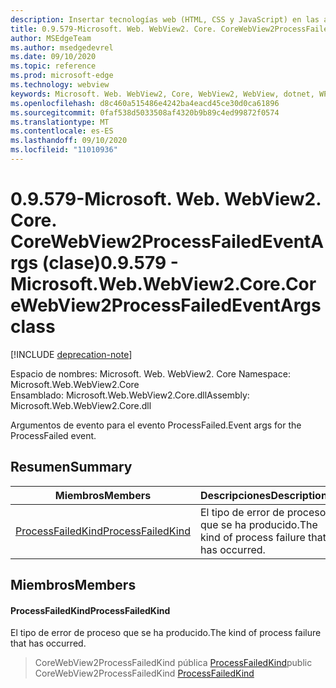 ```yaml
---
description: Insertar tecnologías web (HTML, CSS y JavaScript) en las aplicaciones nativas con el control Microsoft Edge WebView2
title: 0.9.579-Microsoft. Web. WebView2. Core. CoreWebView2ProcessFailedEventArgs
author: MSEdgeTeam
ms.author: msedgedevrel
ms.date: 09/10/2020
ms.topic: reference
ms.prod: microsoft-edge
ms.technology: webview
keywords: Microsoft. Web. WebView2, Core, WebView2, WebView, dotnet, WPF, WinForms, App, Edge, CoreWebView2, CoreWebView2Controller, control de explorador, Edge HTML, Microsoft. Web. WebView2. Core. CoreWebView2ProcessFailedEventArgs
ms.openlocfilehash: d8c460a515486e4242ba4eacd45ce30d0ca61896
ms.sourcegitcommit: 0faf538d5033508af4320b9b89c4ed99872f0574
ms.translationtype: MT
ms.contentlocale: es-ES
ms.lasthandoff: 09/10/2020
ms.locfileid: "11010936"
---
```

# <span data-ttu-id="bf1aa-104">0.9.579-Microsoft. Web. WebView2. Core. CoreWebView2ProcessFailedEventArgs (clase)</span><span class="sxs-lookup"><span data-stu-id="bf1aa-104">0.9.579 - Microsoft.Web.WebView2.Core.CoreWebView2ProcessFailedEventArgs class</span></span> 

[!INCLUDE [deprecation-note](../../includes/deprecation-note.md)]

<span data-ttu-id="bf1aa-105">Espacio de nombres: Microsoft. Web. WebView2. Core </span><span class="sxs-lookup"><span data-stu-id="bf1aa-105">Namespace: Microsoft.Web.WebView2.Core</span></span>\
<span data-ttu-id="bf1aa-106">Ensamblado: Microsoft.Web.WebView2.Core.dll</span><span class="sxs-lookup"><span data-stu-id="bf1aa-106">Assembly: Microsoft.Web.WebView2.Core.dll</span></span>

<span data-ttu-id="bf1aa-107">Argumentos de evento para el evento ProcessFailed.</span><span class="sxs-lookup"><span data-stu-id="bf1aa-107">Event args for the ProcessFailed event.</span></span>

## <span data-ttu-id="bf1aa-108">Resumen</span><span class="sxs-lookup"><span data-stu-id="bf1aa-108">Summary</span></span>

 <span data-ttu-id="bf1aa-109">Miembros</span><span class="sxs-lookup"><span data-stu-id="bf1aa-109">Members</span></span>                        | <span data-ttu-id="bf1aa-110">Descripciones</span><span class="sxs-lookup"><span data-stu-id="bf1aa-110">Descriptions</span></span>
--------------------------------|---------------------------------------------
[<span data-ttu-id="bf1aa-111">ProcessFailedKind</span><span class="sxs-lookup"><span data-stu-id="bf1aa-111">ProcessFailedKind</span></span>](#processfailedkind) | <span data-ttu-id="bf1aa-112">El tipo de error de proceso que se ha producido.</span><span class="sxs-lookup"><span data-stu-id="bf1aa-112">The kind of process failure that has occurred.</span></span>

## <span data-ttu-id="bf1aa-113">Miembros</span><span class="sxs-lookup"><span data-stu-id="bf1aa-113">Members</span></span>

#### <span data-ttu-id="bf1aa-114">ProcessFailedKind</span><span class="sxs-lookup"><span data-stu-id="bf1aa-114">ProcessFailedKind</span></span> 

<span data-ttu-id="bf1aa-115">El tipo de error de proceso que se ha producido.</span><span class="sxs-lookup"><span data-stu-id="bf1aa-115">The kind of process failure that has occurred.</span></span>

> <span data-ttu-id="bf1aa-116">CoreWebView2ProcessFailedKind pública [ProcessFailedKind](#processfailedkind)</span><span class="sxs-lookup"><span data-stu-id="bf1aa-116">public CoreWebView2ProcessFailedKind [ProcessFailedKind](#processfailedkind)</span></span>

